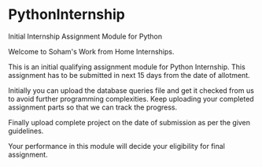 # PythonInternship
Initial Internship Assignment Module for Python

Welcome to Soham's Work from Home Internships.

This is an initial qualifying assignment module for Python Internship. This assignment has to be submitted in next 15 days from the date of allotment.

Initially you can upload the database queries file and get it checked from us to avoid further programming complexities. Keep uploading your completed assignment parts so that we can track the progress.

Finally upload complete project on the date of submission as per the given guidelines.

Your performance in this module will decide your eligibility for final assignment.
